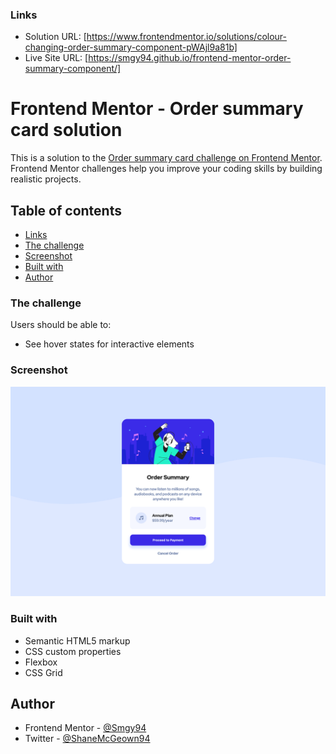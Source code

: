 ### Links

- Solution URL: [https://www.frontendmentor.io/solutions/colour-changing-order-summary-component-pWAjl9a81b]
- Live Site URL: [https://smgy94.github.io/frontend-mentor-order-summary-component/]

# Frontend Mentor - Order summary card solution

This is a solution to the [Order summary card challenge on Frontend Mentor](https://www.frontendmentor.io/challenges/order-summary-component-QlPmajDUj). Frontend Mentor challenges help you improve your coding skills by building realistic projects.

## Table of contents

- [Links](#links)
- [The challenge](#the-challenge)
- [Screenshot](#screenshot)
- [Built with](#built-with)
- [Author](#author)

### The challenge

Users should be able to:

- See hover states for interactive elements

### Screenshot

![](./design/screenshot-01-desktop.png)

### Built with

- Semantic HTML5 markup
- CSS custom properties
- Flexbox
- CSS Grid

## Author

- Frontend Mentor - [@Smgy94](https://www.frontendmentor.io/profile/Smgy94)
- Twitter - [@ShaneMcGeown94](https://twitter.com/ShaneMcGeown94)
